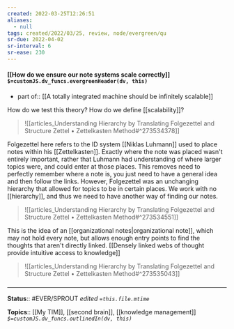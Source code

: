 ```yaml
---
created: 2022-03-25T12:26:51 
aliases:
  - null
tags: created/2022/03/25, review, node/evergreen/qu
sr-due: 2022-04-02
sr-interval: 6
sr-ease: 230
---
```


#### [[How do we ensure our note systems scale correctly]] `$=customJS.dv_funcs.evergreenHeader(dv, this)`

- part of:: [[A totally integrated machine should be infinitely scalable]]

How do we test this theory?
How do we define [[scalability]]?


> ![[articles_Understanding Hierarchy by Translating Folgezettel and Structure Zettel • Zettelkasten Method#^273534378]]

Folgezettel here refers to the ID system [[Niklas Luhmann]] used to place notes within his [[Zettelkasten]]. Exactly where the note was placed wasn't entirely important, rather that Luhmann had understanding of where larger topics were, and could enter at those places. This removes need to perfectly remember where a note is, you just need to have a general idea and then follow the links.
However, Folgezettel was an unchanging hierarchy that allowed for topics to be in certain places.
We work with no [[hierarchy]], and thus we need to have another way of finding our notes. 

> ![[articles_Understanding Hierarchy by Translating Folgezettel and Structure Zettel • Zettelkasten Method#^273534551]]

This is the idea of an [[organizational notes|organizational note]], which may not hold every note, but allows enough entry points to find the thoughts that aren't directly linked.
[[Densely linked webs of thought provide intuitive access to knowledge]]


> ![[articles_Understanding Hierarchy by Translating Folgezettel and Structure Zettel • Zettelkasten Method#^273535043]]


### <hr class="footnote"/>

**Status**:: #EVER/SPROUT
*edited `=this.file.mtime`*

**Topics**:: [[My TIM]], [[second brain]], [[knowledge management]]
*`$=customJS.dv_funcs.outlinedIn(dv, this)`*
